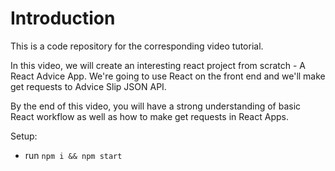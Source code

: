 # Introduction
This is a code repository for the corresponding video tutorial. 

In this video, we will create an interesting react project from scratch - A React Advice App. We're going to use React on the front end and we'll make get requests to Advice Slip JSON API.

By the end of this video, you will have a strong understanding of basic React workflow as well as how to make get requests in React Apps.

Setup:
- run ```npm i && npm start```
